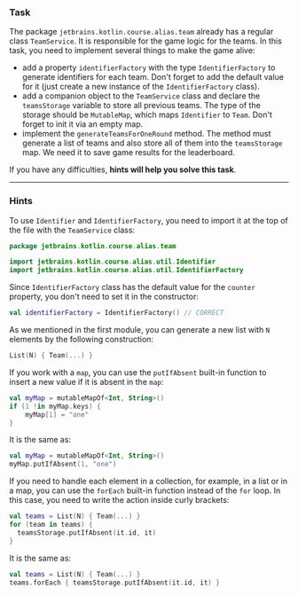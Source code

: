 ### Task

The package `jetbrains.kotlin.course.alias.team` already has a regular class `TeamService`.
It is responsible for the game logic for the teams. In this task, you need to implement several things to make the game alive:

- add a property `identifierFactory` with the type `IdentifierFactory` to generate identifiers for each team.
  Don't forget to add the default value for it (just create a new instance of the `IdentifierFactory` class).
- add a companion object to the `TeamService` class and declare the `teamsStorage` variable to store all previous teams.
  The type of the storage should be `MutableMap`, which maps `Identifier` to `Team`. Don't forget to init it via an empty map.
- implement the `generateTeamsForOneRound` method.
  The method must generate a list of teams and also store all of them into the `teamsStorage` map.
  We need it to save game results for the leaderboard.

If you have any difficulties, **hints will help you solve this task**.

----

### Hints

<div class="hint" title="Import Identifier">

To use `Identifier` and `IdentifierFactory`, you need to import it at the top of the file with the `TeamService` class:

  ```kotlin
  package jetbrains.kotlin.course.alias.team

  import jetbrains.kotlin.course.alias.util.Identifier
  import jetbrains.kotlin.course.alias.util.IdentifierFactory
  ```
</div>

<div class="hint" title="Create IdentifierFactory class">

Since `IdentifierFactory` class has the default value for the `counter` property,
you don't need to set it in the constructor:

  ```kotlin
  val identifierFactory = IdentifierFactory() // CORRECT
  ```
</div>

<div class="hint" title="List with teams generation">

As we mentioned in the first module, you can generate a new list with `N` elements by the following construction:
  ```kotlin
  List(N) { Team(...) }
  ```
</div>

<div class="hint" title="putIfAbsent built-in function">

If you work with a `map`, you can use the `putIfAbsent` built-in function to insert a new value if it is absent in the `map`:
  ```kotlin
  val myMap = mutableMapOf<Int, String>()
  if (1 !in myMap.keys) {
      myMap[1] = "one"
  }
  ```
It is the same as:
  ```kotlin
  val myMap = mutableMapOf<Int, String>()
  myMap.putIfAbsent(1, "one")
  ```
</div>

<div class="hint" title="forEach built-in function">

If you need to handle each element in a collection, for example, in a list or in a map,
you can use the `forEach` built-in function instead of the `for` loop.
In this case, you need to write the action inside curly brackets:
  ```kotlin
  val teams = List(N) { Team(...) }
  for (team in teams) {
    teamsStorage.putIfAbsent(it.id, it)
  }
  ```
It is the same as:
  ```kotlin
  val teams = List(N) { Team(...) }
  teams.forEach { teamsStorage.putIfAbsent(it.id, it) }
  ```
</div>
